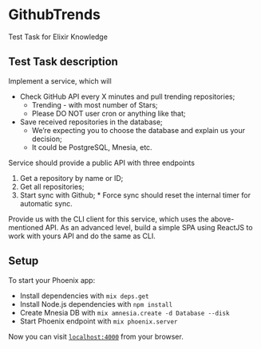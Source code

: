 # GithubTrends

Test Task for Elixir Knowledge

## Test Task description

Implement a service, which will

  * Check GitHub API every X minutes and pull trending repositories;
    * Trending - with most number of Stars;
    * Please DO NOT user cron or anything like that;
  * Save received repositories in the database;
    * We’re expecting you to choose the database and explain us your decision;
    * It could be PostgreSQL, Mnesia, etc.

Service should provide a public API with three endpoints
  1. Get a repository by name or ID;
  2. Get all repositories;
  3. Start sync with Github;
    * Force sync should reset the internal timer for automatic sync.

Provide us with the CLI client for this service, which uses the above-mentioned API.
As an advanced level, build a simple SPA using ReactJS to work with yours API and do the same as CLI.

## Setup

To start your Phoenix app:

  * Install dependencies with `mix deps.get`
  * Install Node.js dependencies with `npm install`
  * Create Mnesia DB with `mix amnesia.create -d Database --disk`
  * Start Phoenix endpoint with `mix phoenix.server`

Now you can visit [`localhost:4000`](http://localhost:4000) from your browser.


